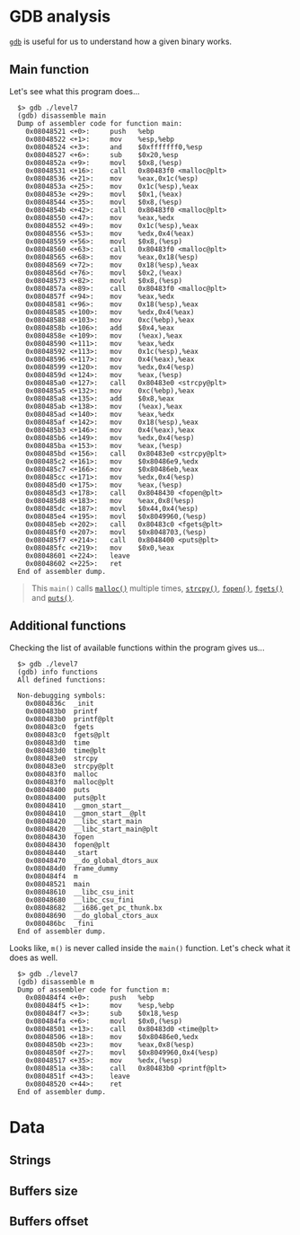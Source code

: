 # GDB analysis

[`gdb`](https://linux.die.net/man/1/gdb) is useful for us to understand how a given binary works.

## Main function

Let's see what this program does...

```gdb
  $> gdb ./level7
  (gdb) disassemble main
  Dump of assembler code for function main:
    0x08048521 <+0>:     push   %ebp
    0x08048522 <+1>:     mov    %esp,%ebp
    0x08048524 <+3>:     and    $0xfffffff0,%esp
    0x08048527 <+6>:     sub    $0x20,%esp
    0x0804852a <+9>:     movl   $0x8,(%esp)
    0x08048531 <+16>:    call   0x80483f0 <malloc@plt>
    0x08048536 <+21>:    mov    %eax,0x1c(%esp)
    0x0804853a <+25>:    mov    0x1c(%esp),%eax       
    0x0804853e <+29>:    movl   $0x1,(%eax)
    0x08048544 <+35>:    movl   $0x8,(%esp)
    0x0804854b <+42>:    call   0x80483f0 <malloc@plt>
    0x08048550 <+47>:    mov    %eax,%edx
    0x08048552 <+49>:    mov    0x1c(%esp),%eax
    0x08048556 <+53>:    mov    %edx,0x4(%eax)
    0x08048559 <+56>:    movl   $0x8,(%esp)
    0x08048560 <+63>:    call   0x80483f0 <malloc@plt>
    0x08048565 <+68>:    mov    %eax,0x18(%esp)
    0x08048569 <+72>:    mov    0x18(%esp),%eax
    0x0804856d <+76>:    movl   $0x2,(%eax)
    0x08048573 <+82>:    movl   $0x8,(%esp)
    0x0804857a <+89>:    call   0x80483f0 <malloc@plt>
    0x0804857f <+94>:    mov    %eax,%edx
    0x08048581 <+96>:    mov    0x18(%esp),%eax
    0x08048585 <+100>:   mov    %edx,0x4(%eax)
    0x08048588 <+103>:   mov    0xc(%ebp),%eax
    0x0804858b <+106>:   add    $0x4,%eax
    0x0804858e <+109>:   mov    (%eax),%eax
    0x08048590 <+111>:   mov    %eax,%edx
    0x08048592 <+113>:   mov    0x1c(%esp),%eax
    0x08048596 <+117>:   mov    0x4(%eax),%eax
    0x08048599 <+120>:   mov    %edx,0x4(%esp)
    0x0804859d <+124>:   mov    %eax,(%esp)
    0x080485a0 <+127>:   call   0x80483e0 <strcpy@plt>
    0x080485a5 <+132>:   mov    0xc(%ebp),%eax
    0x080485a8 <+135>:   add    $0x8,%eax
    0x080485ab <+138>:   mov    (%eax),%eax
    0x080485ad <+140>:   mov    %eax,%edx
    0x080485af <+142>:   mov    0x18(%esp),%eax
    0x080485b3 <+146>:   mov    0x4(%eax),%eax
    0x080485b6 <+149>:   mov    %edx,0x4(%esp)
    0x080485ba <+153>:   mov    %eax,(%esp)
    0x080485bd <+156>:   call   0x80483e0 <strcpy@plt>
    0x080485c2 <+161>:   mov    $0x80486e9,%edx
    0x080485c7 <+166>:   mov    $0x80486eb,%eax
    0x080485cc <+171>:   mov    %edx,0x4(%esp)
    0x080485d0 <+175>:   mov    %eax,(%esp)
    0x080485d3 <+178>:   call   0x8048430 <fopen@plt>
    0x080485d8 <+183>:   mov    %eax,0x8(%esp)
    0x080485dc <+187>:   movl   $0x44,0x4(%esp)
    0x080485e4 <+195>:   movl   $0x8049960,(%esp)
    0x080485eb <+202>:   call   0x80483c0 <fgets@plt>
    0x080485f0 <+207>:   movl   $0x8048703,(%esp)
    0x080485f7 <+214>:   call   0x8048400 <puts@plt>
    0x080485fc <+219>:   mov    $0x0,%eax
    0x08048601 <+224>:   leave
    0x08048602 <+225>:   ret
  End of assembler dump.
```

> This `main()` calls [`malloc()`](https://man7.org/linux/man-pages/man3/malloc.3.html) multiple times, [`strcpy()`](https://man7.org/linux/man-pages/man3/strcpy.3.html), [`fopen()`](https://man7.org/linux/man-pages/man3/fopen.3.html), [`fgets()`](https://linux.die.net/man/3/fgets) and  [`puts()`](https://man7.org/linux/man-pages/man3/puts.3.html).

## Additional functions

Checking the list of available functions within the program gives us...
```gdb
  $> gdb ./level7
  (gdb) info functions
  All defined functions:

  Non-debugging symbols:
    0x0804836c  _init
    0x080483b0  printf
    0x080483b0  printf@plt
    0x080483c0  fgets
    0x080483c0  fgets@plt
    0x080483d0  time
    0x080483d0  time@plt
    0x080483e0  strcpy
    0x080483e0  strcpy@plt
    0x080483f0  malloc
    0x080483f0  malloc@plt
    0x08048400  puts
    0x08048400  puts@plt
    0x08048410  __gmon_start__
    0x08048410  __gmon_start__@plt
    0x08048420  __libc_start_main
    0x08048420  __libc_start_main@plt
    0x08048430  fopen
    0x08048430  fopen@plt
    0x08048440  _start
    0x08048470  __do_global_dtors_aux
    0x080484d0  frame_dummy
    0x080484f4  m
    0x08048521  main
    0x08048610  __libc_csu_init
    0x08048680  __libc_csu_fini
    0x08048682  __i686.get_pc_thunk.bx
    0x08048690  __do_global_ctors_aux
    0x080486bc  _fini
  End of assembler dump.
```

Looks like, `m()` is never called inside the `main()` function. Let's check what it does as well.

```gdb
  $> gdb ./level7
  (gdb) disassemble m
  Dump of assembler code for function m:
    0x080484f4 <+0>:     push   %ebp
    0x080484f5 <+1>:     mov    %esp,%ebp
    0x080484f7 <+3>:     sub    $0x18,%esp
    0x080484fa <+6>:     movl   $0x0,(%esp)
    0x08048501 <+13>:    call   0x80483d0 <time@plt>
    0x08048506 <+18>:    mov    $0x80486e0,%edx
    0x0804850b <+23>:    mov    %eax,0x8(%esp)
    0x0804850f <+27>:    movl   $0x8049960,0x4(%esp)
    0x08048517 <+35>:    mov    %edx,(%esp)
    0x0804851a <+38>:    call   0x80483b0 <printf@plt>
    0x0804851f <+43>:    leave
    0x08048520 <+44>:    ret
  End of assembler dump.
```

> 

# Data

## Strings

## Buffers size

## Buffers offset